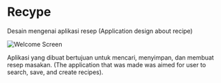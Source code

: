 # Recype
Desain mengenai aplikasi resep (Application design about recipe)

![Welcome Screen](https://user-images.githubusercontent.com/21231279/61917744-e25a0f00-af78-11e9-8df0-d4c65d0af1df.png)

Aplikasi yang dibuat bertujuan untuk mencari, menyimpan, dan membuat resep masakan. (The application that was made was aimed for user to search, save, and create recipes).
